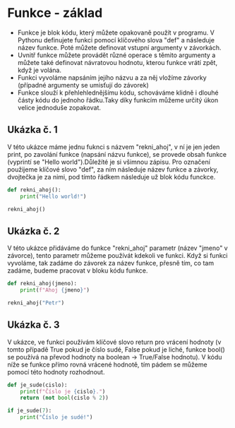 # Funkce - základ
* Funkce je blok kódu, který můžete opakovaně použít v programu. V Pythonu definujete funkci pomocí klíčového slova "def" a následuje název funkce. Poté můžete definovat vstupní argumenty v závorkách.
* Uvnitř funkce můžete provádět různé operace s těmito argumenty a můžete také definovat návratovou hodnotu, kterou funkce vrátí zpět, když je volána.
* Funkci vyvoláme napsáním jejího názvu a za něj vložíme závorky (případné argumenty se umisťují do závorek)
* Funkce slouží k přehlehlednějšímu kódu, schováváme klidně i dlouhé částy kódu do jednoho řádku.Taky díky funkcím můžeme určitý úkon velice jednoduše zopakovat.

## Ukázka č. 1 
V této ukázce máme jednu fuknci s názvem "rekni_ahoj", v ní je jen jeden print, po zavolání funkce (napsání názvu funkce), se provede obsah funkce (vyprintí se "Hello world").Důležíté je si všimnou zápisu. Pro označení použijeme klíčové slovo "def", za ním následuje název funkce a závorky, dvojtečka je za nimi, pod tímto řádkem následuje už blok kódu funckce.
```python
def rekni_ahoj():
    print("Hello world!")

rekni_ahoj()
```


## Ukázka č. 2
V této ukázce přidáváme do funkce "rekni_ahoj" parametr (název "jmeno" v závorce), tento parametr můžeme používát kdekoli ve funkci. Když si funkci vyvoláme, tak zadáme do závorek za název funkce, přesně tím, co tam zadáme, budeme pracovat v bloku kódu funkce.
```python
def rekni_ahoj(jmeno):
    print(f"Ahoj {jmeno}")

rekni_ahoj("Petr")
```

## Ukázka č. 3
V ukázce, ve funkci používám klíčové slovo return pro vrácení hodnoty (v tomto případě True pokud je číslo sudé, False pokud je liché, funkce bool() se používá na převod hodnoty na boolean -> True/False hodnotu). V kódu níže se funkce přímo rovná vrácené hodnotě, tím pádem se můžeme pomocí této hodnoty rozhodnout.
```python
def je_sude(cislo):
    print(f"Číslo je {cislo}.")
    return (not bool(cislo % 2))

if je_sude(7):
    print("Číslo je sudé!")
```
